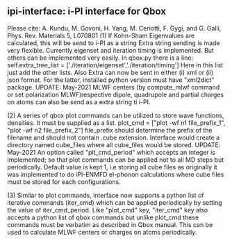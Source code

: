 ipi-interface: i-PI interface for Qbox
--------------------------------------
Please cite: A. Kundu, M. Govoni, H. Yang, M. Ceriotti, F. Gygi, and G. Galli, Phys. Rev. Materials 5, L070801
(1) If Kohn-Sham Eigenvalues are calculated, this will be send to i-PI as a string
    Extra string sending is made very flexible. Currently eigenset and iteration timing is implemented.
    But others can be implemented very easily.
    In qbox.py there is a line:
    self.extra_tree_list = ['./iteration/eigenset','./iteration/timing']
    Here in this list just add the other lists.
    Also Extra can now be sent in either (i) xml or (ii) json format.
    For the latter, installed python version must have "xml2dict" package.
    UPDATE: May-2021
            MLWF centers (by compute_mlwf command or set polarization MLWF)respective dipole, quadrupole
            and partial charges on atoms can also be send as a extra string ti i-PI. 

(2) A series of qbox plot commands can be utilized to store wave functions, densities.
    It must be supplied as a list.
    plot_cmd = ["plot -wf n1 file_prefix_1", "plot -wf n2 file_prefix_2"]
    file_prefix should determine the prefix of the filename and should not contain .cube extension.
    Interface would create a directory named cube_files where all cube_files would be stored.
    UPDATE: May-2021
            An option called "plt_cmd_period" which accepts an integer is implemented; so that plot commands
            can be applied not to all MD steps but periodically. Default value is kept 1, i.e storing all cube
            files as originally it was implemented to do iPI-ENMFD el-phonon calculations
             where cube files must be stored for each configurations.

(3) Similar to plot commands, interface now supports a python list of iterative commands (iter_cmd) which can be applied
    periodically by setting the value of  iter_cmd_period. Like "plot_cmd" key, "iter_cmd" key also accepts a python list
    of qbox commands but unlike plot_cmd these commands must be verbatim as described in Qbox manual. 
    This can be used to calculate MLWF centers or charges on atoms periodically.
